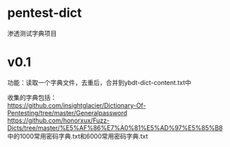 # pentest-dict
渗透测试字典项目

# v0.1
功能：读取一个字典文件，去重后，合并到ybdt-dict-content.txt中

收集的字典包括：  
https://github.com/insightglacier/Dictionary-Of-Pentesting/tree/master/Generalpassword  
https://github.com/honorxux/Fuzz-Dicts/tree/master/%E5%AF%86%E7%A0%81%E5%AD%97%E5%85%B8 中的1000常用密码字典.txt和6000常用密码字典.txt
